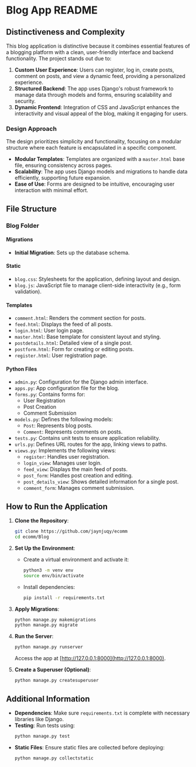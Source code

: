  # Blog App README

## Distinctiveness and Complexity

This blog application is distinctive because it combines essential features of a blogging platform with a clean, user-friendly interface and backend functionality. The project stands out due to:

1. **Custom User Experience**: Users can register, log in, create posts, comment on posts, and view a dynamic feed, providing a personalized experience.
2. **Structured Backend**: The app uses Django's robust framework to manage data through models and forms, ensuring scalability and security.
3. **Dynamic Frontend**: Integration of CSS and JavaScript enhances the interactivity and visual appeal of the blog, making it engaging for users.

### Design Approach
The design prioritizes simplicity and functionality, focusing on a modular structure where each feature is encapsulated in a specific component. 
- **Modular Templates**: Templates are organized with a `master.html` base file, ensuring consistency across pages.
- **Scalability**: The app uses Django models and migrations to handle data efficiently, supporting future expansion.
- **Ease of Use**: Forms are designed to be intuitive, encouraging user interaction with minimal effort.

## File Structure

### Blog Folder

#### **Migrations**
- **Initial Migration**: Sets up the database schema.

#### **Static**
- `blog.css`: Stylesheets for the application, defining layout and design.
- `blog.js`: JavaScript file to manage client-side interactivity (e.g., form validation).

#### **Templates**
- `comment.html`: Renders the comment section for posts.
- `feed.html`: Displays the feed of all posts.
- `login.html`: User login page.
- `master.html`: Base template for consistent layout and styling.
- `postdetails.html`: Detailed view of a single post.
- `postform.html`: Form for creating or editing posts.
- `register.html`: User registration page.

#### **Python Files**
- `admin.py`: Configuration for the Django admin interface.
- `apps.py`: App configuration file for the blog.
- `forms.py`: Contains forms for:
  - User Registration
  - Post Creation
  - Comment Submission
- `models.py`: Defines the following models:
  - `Post`: Represents blog posts.
  - `Comment`: Represents comments on posts.
- `tests.py`: Contains unit tests to ensure application reliability.
- `urls.py`: Defines URL routes for the app, linking views to paths.
- `views.py`: Implements the following views:
  - `register`: Handles user registration.
  - `login_view`: Manages user login.
  - `feed_view`: Displays the main feed of posts.
  - `post_form`: Handles post creation and editing.
  - `post_details_view`: Shows detailed information for a single post.
  - `comment_form`: Manages comment submission.

## How to Run the Application

1. **Clone the Repository**:
   ```bash
   git clone https://github.com/jaynjuqy/ecomm
   cd ecomm/Blog
   ```

2. **Set Up the Environment**:
   - Create a virtual environment and activate it:
     ```bash
     python3 -m venv env
     source env/bin/activate
     ```
   - Install dependencies:
     ```bash
     pip install -r requirements.txt
     ```

3. **Apply Migrations**:
   ```bash
   python manage.py makemigrations
   python manage.py migrate
   ```

4. **Run the Server**:
   ```bash
   python manage.py runserver
   ```
   Access the app at [http://127.0.0.1:8000](http://127.0.0.1:8000).

5. **Create a Superuser (Optional)**:
   ```bash
   python manage.py createsuperuser
   ```

## Additional Information
- **Dependencies**: Make sure `requirements.txt` is complete with necessary libraries like Django.
- **Testing**: Run tests using:
  ```bash
  python manage.py test
  ```
- **Static Files**: Ensure static files are collected before deploying:
  ```bash
  python manage.py collectstatic
  ```





